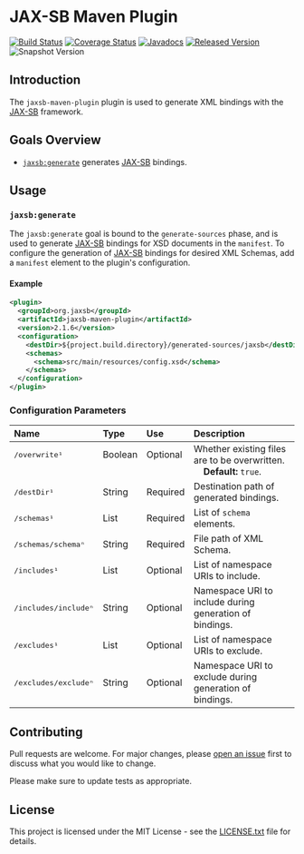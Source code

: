 # JAX-SB Maven Plugin

[![Build Status](https://travis-ci.org/jaxsb/jaxsb.svg?branch=master)](https://travis-ci.org/jaxsb/jaxsb)
[![Coverage Status](https://coveralls.io/repos/github/jaxsb/jaxsb/badge.svg)](https://coveralls.io/github/jaxsb/jaxsb)
[![Javadocs](https://www.javadoc.io/badge/org.jaxsb/jaxsb-maven-plugin.svg)](https://www.javadoc.io/doc/org.jaxsb/jaxsb-maven-plugin)
[![Released Version](https://img.shields.io/maven-central/v/org.jaxsb/jaxsb-maven-plugin.svg)](https://mvnrepository.com/artifact/org.jaxsb/jaxsb-maven-plugin)
![Snapshot Version](https://img.shields.io/nexus/s/org.jaxsb/jaxsb-maven-plugin?label=maven-snapshot&server=https%3A%2F%2Foss.sonatype.org)

## Introduction

The `jaxsb-maven-plugin` plugin is used to generate XML bindings with the [JAX-SB][jaxsb] framework.

## Goals Overview

* [`jaxsb:generate`](#jaxsbgenerate) generates <ins>JAX-SB</ins> bindings.

## Usage

### `jaxsb:generate`

The `jaxsb:generate` goal is bound to the `generate-sources` phase, and is used to generate <ins>JAX-SB</ins> bindings for XSD documents in the `manifest`. To configure the generation of <ins>JAX-SB</ins> bindings for desired XML Schemas, add a `manifest` element to the plugin's configuration.

#### Example

```xml
<plugin>
  <groupId>org.jaxsb</groupId>
  <artifactId>jaxsb-maven-plugin</artifactId>
  <version>2.1.6</version>
  <configuration>
    <destDir>${project.build.directory}/generated-sources/jaxsb</destDir>
    <schemas>
      <schema>src/main/resources/config.xsd</schema>
    </schemas>
  </configuration>
</plugin>
```

### Configuration Parameters

| Name                               | Type              | Use                | Description                                                                                   |
|:-----------------------------------|:------------------|:-------------------|:----------------------------------------------------------------------------------------------|
| <samp>/overwrite¹</samp><br>&nbsp; | Boolean<br>&nbsp; | Optional<br>&nbsp; | Whether existing files are to be overwritten.<br>&nbsp;&nbsp;&nbsp;&nbsp;**Default:** `true`. |
| <samp>/destDir¹</samp>             | String            | Required           | Destination path of generated bindings.                                                       |
| <samp>/schemas¹</samp>             | List              | Required           | List of `schema` elements.                                                                    |
| <samp>/schemas/schemaⁿ</samp>      | String            | Required           | File path of XML Schema.                                                                      |
| <samp>/includes¹</samp>            | List              | Optional           | List of namespace URIs to include.                                                            |
| <samp>/includes/includeⁿ</samp>    | String            | Optional           | Namespace URI to include during generation of bindings.                                       |
| <samp>/excludes¹</samp>            | List              | Optional           | List of namespace URIs to exclude.                                                            |
| <samp>/excludes/excludeⁿ</samp>    | String            | Optional           | Namespace URI to exclude during generation of bindings.                                       |

## Contributing

Pull requests are welcome. For major changes, please [open an issue](../../issues) first to discuss what you would like to change.

Please make sure to update tests as appropriate.

## License

This project is licensed under the MIT License - see the [LICENSE.txt](LICENSE.txt) file for details.

[jaxsb]: /